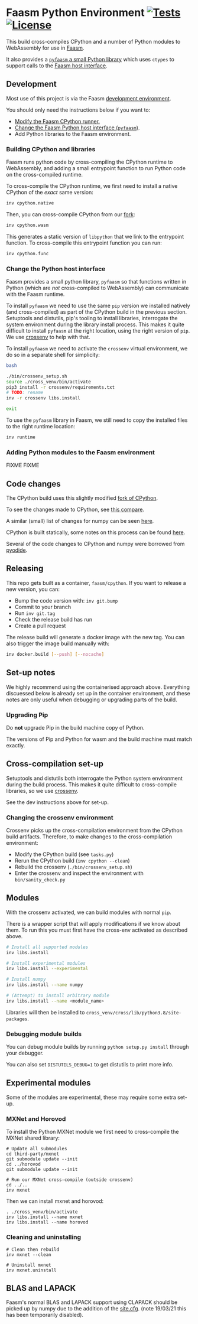# Faasm Python Environment [![Tests](https://github.com/faasm/python/workflows/Tests/badge.svg?branch=main)](https://github.com/faasm/python/actions)  [![License](https://img.shields.io/github/license/faasm/python.svg)](https://github.com/faasm/python/blob/main/LICENSE.md)

This build cross-compiles CPython and a number of Python modules to WebAssembly
for use in [Faasm](https://github.com/faasm/faasm).

It also provides a [`pyfaasm` a small Python library](pyfaasm/) which uses
`ctypes` to support calls to the [Faasm host
interface](https://faasm.readthedocs.io/en/latest/source/host_interface.html).

## Development

Most use of this project is via the Faasm [development
environment](https://faasm.readthedocs.io/en/latest/source/development.html).

You should only need the instructions below if you want to:

- [Modify the Faasm CPython runner.](#building-cpython-and-libraries)
- [Change the Faasm Python host interface (`pyfaasm`)](#change-the-python-host-interface).
- Add Python libraries to the Faasm environment.

### Building CPython and libraries

Faasm runs python code by cross-compiling the CPython runtime to WebAssembly,
and adding a small entrypoint function to run Python code on the cross-compiled
runtime.

To cross-compile the CPython runtime, we first need to install a native CPython
of the _exact_ same version:

```bash
inv cpython.native
```

Then, you can cross-compile CPython from our [fork](
https://github.com/faasm/cpython):

```bash
inv cpython.wasm
```

This generates a static version of `libpython` that we link to the entrypoint
function. To cross-compile this entrypoint function you can run:

```bash
inv cpython.func
```

### Change the Python host interface

Faasm provides a small python library, `pyfaasm` so that functions written in
Python (which are _not_ cross-compiled to WebAssembly) can communicate with the
Faasm runtime.

To install `pyfaasm` we need to use the same `pip` version we installed
natively (and cross-compiled) as part of the CPython build in the previous
section. Setuptools and distutils, pip's tooling to install libraries,
interrogate the system environment during the library install process. This
makes it quite difficult to install `pyfaasm` at the right location, using the
right version of `pip`. We use [crossenv](https://github.com/benfogle/crossenv)
to help with that.

To install `pyfaasm` we need to activate the `crossenv` virtual environment, we
do so in a separate shell for simplicity:

```bash
bash

./bin/crossenv_setup.sh
source ./cross_venv/bin/activate
pip3 install -r crossenv/requirements.txt
# TODO: rename
inv -r crossenv libs.install

exit
```

To use the `pyfaasm` library in Faasm, we still need to copy the installed
files to the right runtime location:

```bash
inv runtime
```

### Adding Python modules to the Faasm environment

FIXME FIXME


## Code changes

The CPython build uses this slightly modified [fork of
CPython](https://github.com/faasm/cpython/tree/faasm).

To see the changes made to CPython, see [this
compare](https://github.com/python/cpython/compare/v3.8.2...faasm:faasm).

A similar (small) list of changes for numpy can be seen
[here](https://github.com/numpy/numpy/compare/v1.19.2...faasm:faasm).

CPython is built statically, some notes on this process can be found
[here](https://wiki.python.org/moin/BuildStatically).

Several of the code changes to CPython and numpy were borrowed from
[pyodide](https://github.com/iodide-project/pyodide).

## Releasing

This repo gets built as a container, `faasm/cpython`. If you want to release a
new version, you can:

- Bump the code version with: `inv git.bump`
- Commit to your branch
- Run `inv git.tag`
- Check the release build has run
- Create a pull request

The release build will generate a docker image with the new tag. You can also
trigger the image build manually with:

```bash
inv docker.build [--push] [--nocache]
```

## Set-up notes

We highly recommend using the containerised approach above. Everything
discuessed below is already set up in the container environment, and these notes
are only useful when debugging or upgrading parts of the build.

### Upgrading Pip

Do **not** upgrade Pip in the build machine copy of Python.

The versions of Pip and Python for wasm and the build machine must match
exactly.

## Cross-compilation set-up

Setuptools and distutils both interrogate the Python system environment during
the build process. This makes it quite difficult to cross-compile libraries, so
we use [crossenv](https://github.com/benfogle/crossenv).

See the dev instructions above for set-up.

### Changing the crossenv environment

Crossenv picks up the cross-compilation environment from the CPython
build artifacts. Therefore, to make changes to the cross-compilation
environment:

- Modify the CPython build (see `tasks.py`)
- Rerun the CPython build (`inv cpython --clean`)
- Rebuild the crossenv (`./bin/crossenv_setup.sh`)
- Enter the crossenv and inspect the environment with `bin/sanity_check.py`

## Modules

With the crossenv activated, we can build modules with normal `pip`.

There is a wrapper script that will apply modifications if we know about them.
To run this you must first have the cross-env activated as described above.

```bash
# Install all supported modules
inv libs.install

# Install experimental modules
inv libs.install --experimental

# Install numpy
inv libs.install --name numpy

# (Attempt) to install arbitrary module
inv libs.install --name <module_name>
```

Libraries will then be installed to
`cross_venv/cross/lib/python3.8/site-packages`.

### Debugging module builds

You can debug module builds by running `python setup.py install` through your
debugger.

You can also set `DISTUTILS_DEBUG=1` to get distutils to print more info.

## Experimental modules

Some of the modules are experimental, these may require some extra set-up.

### MXNet and Horovod

To install the Python MXNet module we first need to cross-compile the MXNet
shared library:

```
# Update all submodules
cd third-party/mxnet
git submodule update --init
cd ../horovod
git submodule update --init

# Run our MXNet cross-compile (outside crossenv)
cd ../..
inv mxnet
```

Then we can install mxnet and horovod:

```
. ./cross_venv/bin/activate
inv libs.install --name mxnet
inv libs.install --name horovod
```

### Cleaning and uninstalling

```
# Clean then rebuild
inv mxnet --clean

# Uninstall mxnet
inv mxnet.uninstall
```

## BLAS and LAPACK

Faasm's normal BLAS and LAPACK support using CLAPACK should be picked up by
numpy due to the addition of the [site.cfg](../third-party/numpy/site.cfg).
(note 19/03/21 this has been temporarily disabled).
